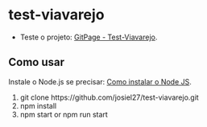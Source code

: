# test-viavarejo

* Teste o projeto: [GitPage - Test-Viavarejo](https://josiel27.github.io/test-viavarejo/).

## Como usar

Instale o Node.js se precisar: [Como instalar o Node JS](https://medium.com/@adsonrocha/como-instalar-o-node-js-no-windows-10-cf2bd460b8a8).

<ol>
    <li>git clone https://github.com/josiel27/test-viavarejo.git</li>
    <li>npm install</li>
    <li>npm start or npm run start</li>
</ol>
